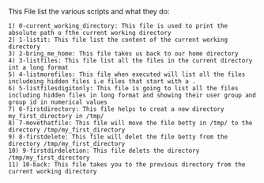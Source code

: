 This File list the various scripts and what they do:

	1) 0-current_working_directory: This file is used to print the absolute path o fthe current working directory
	2) 1-listit: This file list the content of the current working directory
	3) 2-bring_me_home: This file takes us back to our home directory
	4) 3-listfiles: This file list all the files in the current directory int a long format
	5) 4-listmorefiles: This file when executed will list all the files includeing hidden files i.e files that start with a .
	6) 5-listfilesdigitonly: This file is going to list all the files including hidden files in long format and showing their user group and group id in numerical values
	7) 6-firstdirectory: This file helps to creat a new directory my_first_directory in /tmp/
	8) 7-movethatfile: This file will move the file betty in /tmp/ to the directory /tmp/my_first_directory
	9) 8-firstdelete: This file will delet the file betty from the directory /tmp/my_first_directory
	10) 9-firstdirdeletion: This file delets the directory /tmp/my_first_directory
	11) 10-back: This file takes you to the previous directory from the current working directory 
